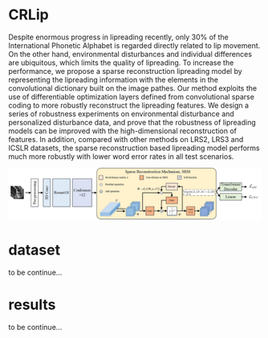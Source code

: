 # CRLip

Despite enormous progress in lipreading recently, only 30% of the International Phonetic Alphabet is regarded directly related to lip movement.   On the other hand, environmental disturbances and individual differences are ubiquitous, which limits the quality of lipreading. To increase the performance, we propose a sparse reconstruction lipreading model by representing the lipreading information with the elements in the convolutional dictionary built on the image pathes. Our method exploits the use of differentiable optimization layers defined from convolutional sparse coding to  more robustly reconstruct the lipreading features. We design a series of robustness experiments on environmental disturbance and personalized disturbance data, and prove that the robustness of lipreading models can be improved with the high-dimensional reconstruction of features. In addition, compared with other methods on LRS2, LRS3 and ICSLR datasets, the sparse reconstruction based lipreading model performs much more robustly with lower word error rates in all test scenarios.


<img src="https://github.com/Davispeech/CRLip/blob/main/files/model.jpg" width="1080px">




# dataset
to be continue...

# results
to be continue...



